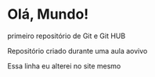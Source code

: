 # Olá, Mundo!
 primeiro repositório de Git e Git HUB 

Repositório criado durante uma aula aovivo

Essa linha eu alterei no site mesmo
